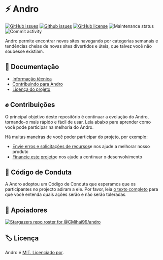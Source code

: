 # ⚡ Andro

[![GitHub issues](https://img.shields.io/github/issues/CMihai99/andro?style=flat-square)](https://github.com/CMihai99/andro/issues)
[![Github issues](https://img.shields.io/github/issues-closed/CMihai99/andro?style=flat-square)](https://github.com/CMihai99/andro/issues?q=is%3Aissue+is%3Aclosed)
[![GitHub license](https://img.shields.io/github/license/CMihai99/andro?color=g&style=flat-square)](https://github.com/CMihai99/andro/blob/master/LICENSE)
![Maintenance status](https://img.shields.io/maintenance/yes/2021?style=flat-square)
![Commit activity](https://img.shields.io/github/commit-activity/w/CMihai99/andro?color=g&style=flat-square)

Andro permite encontrar novos sites navegando por categorias semanais e tendências cheias de novas sites divertidos e úteis, que talvez você não soubesse existiam.

## 📃 Documentação

  - [Informação técnica](https://github.com/CMihai99/andro/blob/main/README.md)
  - [Contribuindo para Andro](https://github.com/CMihai99/andro/blob/main/CONTRIBUTING.md)
  - [Licença do projeto](https://github.com/CMihai99/andro/blob/main/LICENSE)

## ✊ Contribuições

O principal objetivo deste repositório é continuar a evolução do Andro, tornando-o mais rápido e fácil de usar. Leia abaixo para aprender como você pode participar na melhoria do Andro.

Há muitas maneiras de você poder participar do projeto, por exemplo:

  - [Envie erros e solicitações de recursos](https://github.com/CMihai99/andro/issues)e nos ajude a melhorar nosso produto
  - [Financie este projeto](https://www.paypal.com/paypalme/Impulse884?locale.x=en_US)e nos ajude a continuar o desenvolvimento

## 🙌 Código de Conduta

A Andro adoptou um Código de Conduta que esperamos que os participantes no projecto adiram a ele. Por favor, leia [o texto completo](https://code.fb.com/codeofconduct) para que você entenda quais ações serão e não serão toleradas.

## 👏 Apoiadores

[![Stargazers repo roster for @CMihai99/andro](https://reporoster.com/stars/CMihai99/andro)](https://github.com/CMihai99/andro/stargazers)

## 🏷 Licença

Andro é [MIT. Licenciado por](LICENSE).